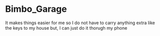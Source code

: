 # Bimbo_Garage

It makes things easier for me so I do not have to carry anything extra like the keys to my house but, I can just do it thorugh my phone
